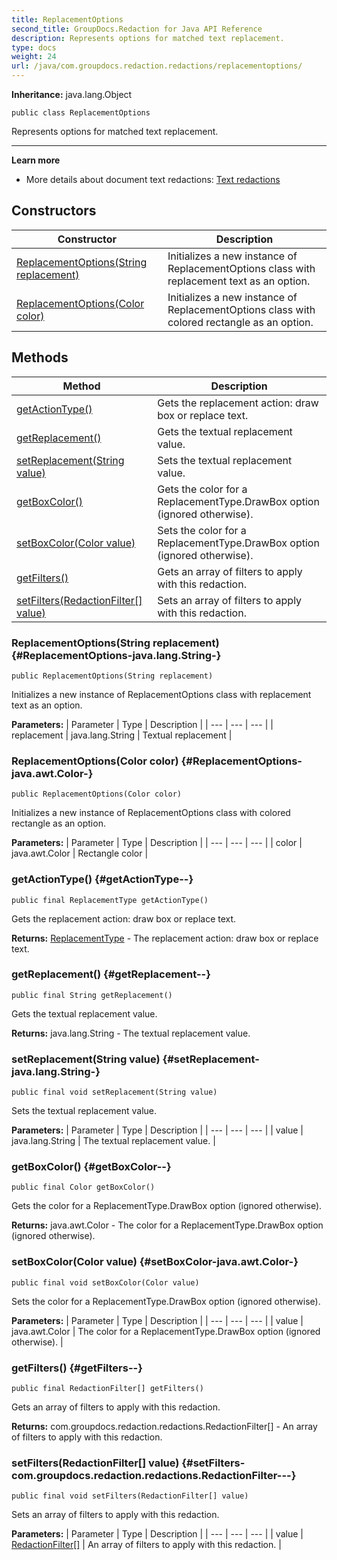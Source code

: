 ```yaml
---
title: ReplacementOptions
second_title: GroupDocs.Redaction for Java API Reference
description: Represents options for matched text replacement.
type: docs
weight: 24
url: /java/com.groupdocs.redaction.redactions/replacementoptions/
---
```

**Inheritance:**
java.lang.Object
```
public class ReplacementOptions
```

Represents options for matched text replacement.

--------------------

**Learn more**

 *  More details about document text redactions: [Text redactions][]


[Text redactions]: https://docs.groupdocs.com/redaction/java/text-redactions/
## Constructors

| Constructor | Description |
| --- | --- |
| [ReplacementOptions(String replacement)](#ReplacementOptions-java.lang.String-) | Initializes a new instance of ReplacementOptions class with replacement text as an option. |
| [ReplacementOptions(Color color)](#ReplacementOptions-java.awt.Color-) | Initializes a new instance of ReplacementOptions class with colored rectangle as an option. |
## Methods

| Method | Description |
| --- | --- |
| [getActionType()](#getActionType--) | Gets the replacement action: draw box or replace text. |
| [getReplacement()](#getReplacement--) | Gets the textual replacement value. |
| [setReplacement(String value)](#setReplacement-java.lang.String-) | Sets the textual replacement value. |
| [getBoxColor()](#getBoxColor--) | Gets the color for a  ReplacementType.DrawBox  option (ignored otherwise). |
| [setBoxColor(Color value)](#setBoxColor-java.awt.Color-) | Sets the color for a  ReplacementType.DrawBox  option (ignored otherwise). |
| [getFilters()](#getFilters--) | Gets an array of filters to apply with this redaction. |
| [setFilters(RedactionFilter[] value)](#setFilters-com.groupdocs.redaction.redactions.RedactionFilter---) | Sets an array of filters to apply with this redaction. |
### ReplacementOptions(String replacement) {#ReplacementOptions-java.lang.String-}
```
public ReplacementOptions(String replacement)
```


Initializes a new instance of ReplacementOptions class with replacement text as an option.

**Parameters:**
| Parameter | Type | Description |
| --- | --- | --- |
| replacement | java.lang.String | Textual replacement |

### ReplacementOptions(Color color) {#ReplacementOptions-java.awt.Color-}
```
public ReplacementOptions(Color color)
```


Initializes a new instance of ReplacementOptions class with colored rectangle as an option.

**Parameters:**
| Parameter | Type | Description |
| --- | --- | --- |
| color | java.awt.Color | Rectangle color |

### getActionType() {#getActionType--}
```
public final ReplacementType getActionType()
```


Gets the replacement action: draw box or replace text.

**Returns:**
[ReplacementType](../../com.groupdocs.redaction.redactions/replacementtype) - The replacement action: draw box or replace text.
### getReplacement() {#getReplacement--}
```
public final String getReplacement()
```


Gets the textual replacement value.

**Returns:**
java.lang.String - The textual replacement value.
### setReplacement(String value) {#setReplacement-java.lang.String-}
```
public final void setReplacement(String value)
```


Sets the textual replacement value.

**Parameters:**
| Parameter | Type | Description |
| --- | --- | --- |
| value | java.lang.String | The textual replacement value. |

### getBoxColor() {#getBoxColor--}
```
public final Color getBoxColor()
```


Gets the color for a  ReplacementType.DrawBox  option (ignored otherwise).

**Returns:**
java.awt.Color - The color for a  ReplacementType.DrawBox  option (ignored otherwise).
### setBoxColor(Color value) {#setBoxColor-java.awt.Color-}
```
public final void setBoxColor(Color value)
```


Sets the color for a  ReplacementType.DrawBox  option (ignored otherwise).

**Parameters:**
| Parameter | Type | Description |
| --- | --- | --- |
| value | java.awt.Color | The color for a  ReplacementType.DrawBox  option (ignored otherwise). |

### getFilters() {#getFilters--}
```
public final RedactionFilter[] getFilters()
```


Gets an array of filters to apply with this redaction.

**Returns:**
com.groupdocs.redaction.redactions.RedactionFilter[] - An array of filters to apply with this redaction.
### setFilters(RedactionFilter[] value) {#setFilters-com.groupdocs.redaction.redactions.RedactionFilter---}
```
public final void setFilters(RedactionFilter[] value)
```


Sets an array of filters to apply with this redaction.

**Parameters:**
| Parameter | Type | Description |
| --- | --- | --- |
| value | [RedactionFilter\[\]](../../com.groupdocs.redaction.redactions/redactionfilter) | An array of filters to apply with this redaction. |

